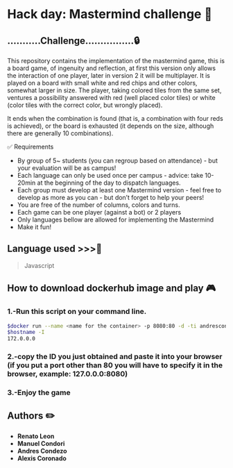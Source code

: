 # Hack day: Mastermind challenge :key:

## ...........Challenge................:lock: 
This repository contains the implementation of the mastermind game, this is a board game, of ingenuity and reflection, at first this version only allows the interaction of one player, later in version 2 it will be multiplayer. It is played on a board with small white and red chips and other colors, somewhat larger in size. The player, taking colored tiles from the same set, ventures a possibility answered with red (well placed color tiles) or white (color tiles with the correct color, but wrongly placed).

It ends when the combination is found (that is, a combination with four reds is achieved), or the board is exhausted (it depends on the size, although there are generally 10 combinations).


:white_check_mark: Requirements
* By group of 5~ students (you can regroup based on attendance) - but your evaluation will be as campus!
* Each language can only be used once per campus - advice: take 10-20min at the beginning of the day to dispatch languages.
* Each group must develop at least one Mastermind version - feel free to develop as more as you can - but don’t forget to help your peers!
* You are free of the number of columns, colors and turns.
* Each game can be one player (against a bot) or 2 players
* Only languages bellow are allowed for implementing the Mastermind
* Make it fun!


## Language used >>>:hammer:
> Javascript

## How to download dockerhub image and play :video_game:
### 1.-Run this script on your command line.
```sh
$docker run --name <name for the container> -p 8080:80 -d -ti andrescondezo/mastermind-js
$hostname -I
172.0.0.0  
```
### 2.-copy the ID you just obtained and paste it into your browser (if you put a port other than 80 you will have to specify it in the browser, example: 127.0.0.0:8080) 

### 3.-Enjoy the game

## Authors :pencil2:
* **Renato Leon**
* **Manuel Condori**
* **Andres Condezo**
* **Alexis Coronado**
